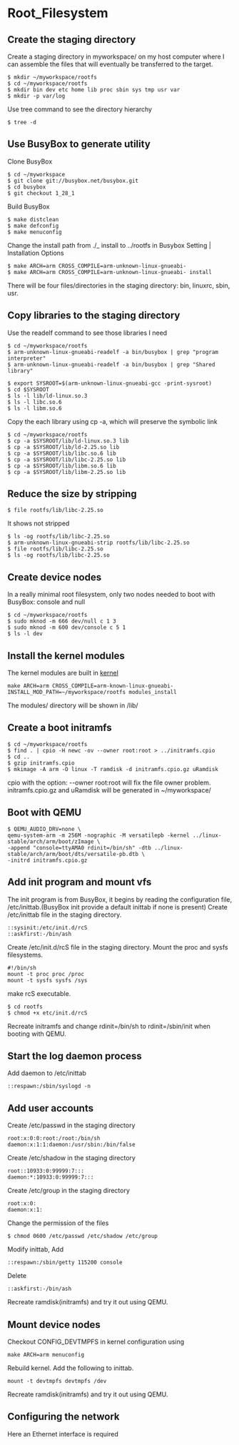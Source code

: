 # Root_Filesystem

## Create the staging directory
Create a staging directory in myworkspace/ on my host computer where I can assemble the files that will eventually be transferred to the target.
```
$ mkdir ~/myworkspace/rootfs
$ cd ~/myworkspace/rootfs
$ mkdir bin dev etc home lib proc sbin sys tmp usr var
$ mkdir -p var/log
```
Use tree command to see the directory hierarchy
```
$ tree -d
```

## Use BusyBox to generate utility
Clone BusyBox
```
$ cd ~/myworkspace
$ git clone git://busybox.net/busybox.git
$ cd busybox
$ git checkout 1_28_1
```
Build BusyBox
```
$ make distclean
$ make defconfig
$ make menuconfig
```
Change the install path from ./_ install to ../rootfs in Busybox Setting | Installation Options
```
$ make ARCH=arm CROSS_COMPILE=arm-unknown-linux-gnueabi-
$ make ARCH=arm CROSS_COMPILE=arm-unknown-linux-gnueabi- install
```
There will be four files/directories in the staging directory: bin, linuxrc, sbin, usr.

## Copy libraries to the staging directory
Use the readelf command to see those libraries I need
```
$ cd ~/myworkspace/rootfs
$ arm-unknown-linux-gnueabi-readelf -a bin/busybox | grep "program interpreter"
$ arm-unknown-linux-gnueabi-readelf -a bin/busybox | grep "Shared library"

$ export SYSROOT=$(arm-unknown-linux-gnueabi-gcc -print-sysroot)
$ cd $SYSROOT
$ ls -l lib/ld-linux.so.3
$ ls -l libc.so.6
$ ls -l libm.so.6
```
Copy the each library using cp -a, which will preserve the symbolic link
```
$ cd ~/myworkspace/rootfs
$ cp -a $SYSROOT/lib/ld-linux.so.3 lib
$ cp -a $SYSROOT/lib/ld-2.25.so lib
$ cp -a $SYSROOT/lib/libc.so.6 lib
$ cp -a $SYSROOT/lib/libc-2.25.so lib
$ cp -a $SYSROOT/lib/libm.so.6 lib
$ cp -a $SYSROOT/lib/libm-2.25.so lib
```
## Reduce the size by stripping
```
$ file rootfs/lib/libc-2.25.so
```
It shows not stripped
```
$ ls -og rootfs/lib/libc-2.25.so
$ arm-unknown-linux-gnueabi-strip rootfs/lib/libc-2.25.so
$ file rootfs/lib/libc-2.25.so
$ ls -og rootfs/lib/libc-2.25.so
```

## Create device nodes
In a really minimal root filesystem, only two nodes needed to boot with BusyBox: console and null
```
$ cd ~/myworkspace/rootfs
$ sudo mknod -m 666 dev/null c 1 3
$ sudo mknod -m 600 dev/console c 5 1
$ ls -l dev
```

## Install the kernel modules
The kernel modules are built in [kernel](https://github.com/jiajunfu07/Kernel#build-a-kernel-for-qemu)
```
make ARCH=arm CROSS_COMPILE=arm-known-linux-gnueabi- INSTALL_MOD_PATH=~/myworkspace/rootfs modules_install
```
The modules/ directory will be shown in /lib/

## Create a boot initramfs
```
$ cd ~/myworkspace/rootfs
$ find . | cpio -H newc -ov --owner root:root > ../initramfs.cpio
$ cd ..
$ gzip initramfs.cpio
$ mkimage -A arm -O linux -T ramdisk -d initramfs.cpio.gz uRamdisk
```
cpio with the option: --owner root:root will fix the file owner problem. \
initramfs.cpio.gz and uRamdisk will be generated in ~/myworkspace/

## Boot with QEMU
```
$ QEMU_AUDIO_DRV=none \
qemu-system-arm -m 256M -nographic -M versatilepb -kernel ../linux-stable/arch/arm/boot/zImage \
-append "console=ttyAMA0 rdinit=/bin/sh" -dtb ../linux-stable/arch/arm/boot/dts/versatile-pb.dtb \
-initrd initramfs.cpio.gz
```

## Add init program and mount vfs
The init program is from BusyBox, it begins by reading the configuration file, /etc/inittab.(BusyBox init provide a default inittab if none is present) Create /etc/inittab file in the staging directory.
```
::sysinit:/etc/init.d/rcS
::askfirst:-/bin/ash
```
Create /etc/init.d/rcS file in the staging directory. Mount the proc and sysfs filesystems.
```
#!/bin/sh
mount -t proc proc /proc
mount -t sysfs sysfs /sys
```
make rcS executable.
```
$ cd rootfs
$ chmod +x etc/init.d/rcS
```
Recreate initramfs and change rdinit=/bin/sh to rdinit=/sbin/init when booting with QEMU.

## Start the log daemon process
Add daemon to /etc/inittab
```
::respawn:/sbin/syslogd -n
```

## Add user accounts
Create /etc/passwd in the staging directory
```
root:x:0:0:root:/root:/bin/sh
daemon:x:1:1:daemon:/usr/sbin:/bin/false
```
Create /etc/shadow in the staging directory
```
root::10933:0:99999:7:::
daemon:*:10933:0:99999:7:::
```
Create /etc/group in the staging directory
```
root:x:0:
daemon:x:1:
```
Change the permission of the files
```
$ chmod 0600 /etc/passwd /etc/shadow /etc/group 
```
Modify inittab, Add
```
::respawn:/sbin/getty 115200 console
```
Delete 
```
::askfirst:-/bin/ash
```
Recreate ramdisk(initramfs) and try it out using QEMU.

## Mount device nodes
Checkout CONFIG_DEVTMPFS in kernel configuration using 
```
make ARCH=arm menuconfig
```
Rebuild kernel.
Add the following to inittab.
```
mount -t devtmpfs devtmpfs /dev
```
Recreate ramdisk(initramfs) and try it out using QEMU.

## Configuring the network
Here an Ethernet interface is required
